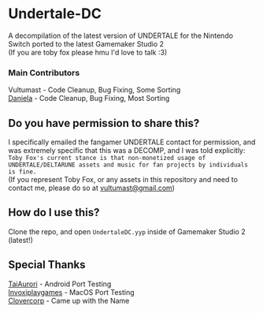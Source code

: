 # Undertale-DC
A decompilation of the latest version of UNDERTALE for the Nintendo Switch ported to the latest Gamemaker Studio 2<br>
(If you are toby fox please hmu I'd love to talk :3)
### Main Contributors
Vultumast - Code Cleanup, Bug Fixing, Some Sorting<br>
[Daniela](https://lethallava.land/@daniela) - Code Cleanup, Bug Fixing, Most Sorting

## Do you have permission to share this?
I specifically emailed the fangamer UNDERTALE contact for permission, and was extremely specific that this was a DECOMP, and I was told explicitly:<br>
``Toby Fox's current stance is that non-monetized usage of UNDERTALE/DELTARUNE assets and music for fan projects by individuals is fine.``<br>
(If you represent Toby Fox, or any assets in this repository and need to contact me, please do so at vultumast@gmail.com)

## How do I use this?
Clone the repo, and open ``UndertaleDC.yyp`` inside of Gamemaker Studio 2 (latest!)

## Special Thanks
[TaiAurori](https://devkats.club) - Android Port Testing<br>
[Invoxiplaygames](https://ipg.pw/) - MacOS Port Testing<br>
[Clovercorp](https://twitter.com/silverparasoul) - Came up with the Name 
